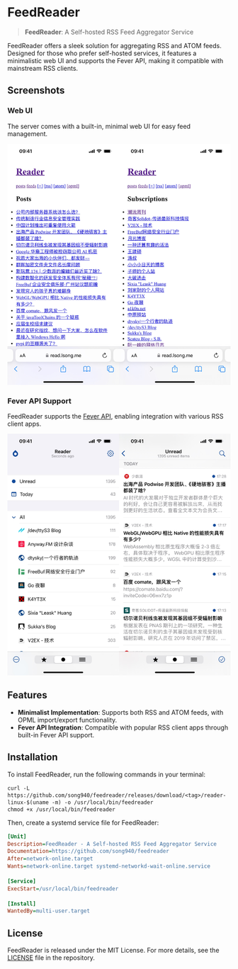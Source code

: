 # FeedReader

> **FeedReader**: A Self-hosted RSS Feed Aggregator Service

FeedReader offers a sleek solution for aggregating RSS and ATOM feeds. Designed for those who prefer self-hosted services, it features a minimalistic web UI and supports the Fever API, making it compatible with mainstream RSS clients.

## Screenshots

### Web UI

The server comes with a built-in, minimal web UI for easy feed management.

![Web UI](./screenshots/web.jpg)

### Fever API Support

FeedReader supports the [Fever API](https://github.com/song940/fever-go), enabling integration with various RSS client apps.

![Fever API](./screenshots/app.jpg)

## Features

- **Minimalist Implementation**: Supports both RSS and ATOM feeds, with OPML import/export functionality.
- **Fever API Integration**: Compatible with popular RSS client apps through built-in Fever API support.

## Installation

To install FeedReader, run the following commands in your terminal:

```shell
curl -L https://github.com/song940/feedreader/releases/download/<tag>/reader-linux-$(uname -m) -o /usr/local/bin/feedreader
chmod +x /usr/local/bin/feedreader
```

Then, create a systemd service file for FeedReader:

```ini
[Unit]
Description=FeedReader - A Self-hosted RSS Feed Aggregator Service
Documentation=https://github.com/song940/feedreader
After=network-online.target
Wants=network-online.target systemd-networkd-wait-online.service

[Service]
ExecStart=/usr/local/bin/feedreader

[Install]
WantedBy=multi-user.target
```

## License

FeedReader is released under the MIT License. For more details, see the [LICENSE](LICENSE) file in the repository.
